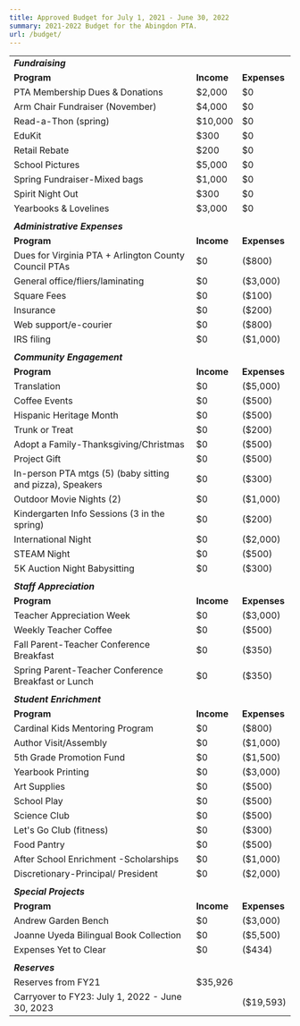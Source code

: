 ```yaml
---
title: Approved Budget for July 1, 2021 - June 30, 2022
summary: 2021-2022 Budget for the Abingdon PTA.
url: /budget/
---
```


|                                                           |            |              |
| --------------------------------------------------------- | ---------- | ------------ |
| ***Fundraising***                                         |            |              |
| **Program**                                               | **Income** | **Expenses** |
| PTA Membership Dues & Donations                           | $2,000     | $0           |
| Arm Chair Fundraiser (November)                           | $4,000     | $0           |
| Read-a-Thon (spring)                                      | $10,000    | $0           |
| EduKit                                                    | $300       | $0           |
| Retail Rebate                                             | $200       | $0           |
| School Pictures                                           | $5,000     | $0           |
| Spring Fundraiser-Mixed bags                              | $1,000     | $0           |
| Spirit Night Out                                          | $300       | $0           |
| Yearbooks & Lovelines                                     | $3,000     | $0           |
|                                                           |            |              |
| ***Administrative Expenses***                             |            |              |
| **Program**                                               | **Income** | **Expenses** |
| Dues for Virginia PTA + Arlington County Council PTAs     | $0         | ($800)       |
| General office/fliers/laminating                          | $0         | ($3,000)     |
| Square Fees                                               | $0         | ($100)       |
| Insurance                                                 | $0         | ($200)       |
| Web support/e-courier                                     | $0         | ($800)       |
| IRS filing                                                | $0         | ($1,000)     |
|                                                           |            |              |
| ***Community Engagement***                                |            |              |
| **Program**                                               | **Income** | **Expenses** |
| Translation                                               | $0         | ($5,000)     |
| Coffee Events                                             | $0         | ($500)       |
| Hispanic Heritage Month                                   | $0         | ($500)       |
| Trunk or Treat                                            | $0         | ($200)       |
| Adopt a Family-Thanksgiving/Christmas                     | $0         | ($500)       |
| Project Gift                                              | $0         | ($500)       |
| In-person PTA mtgs (5) (baby sitting and pizza), Speakers | $0         | ($300)       |
| Outdoor Movie Nights (2)                                  | $0         | ($1,000)     |
| Kindergarten Info Sessions (3 in the spring)              | $0         | ($200)       |
| International Night                                       | $0         | ($2,000)     |
| STEAM Night                                               | $0         | ($500)       |
| 5K Auction Night Babysitting                              | $0         | ($300)       |
|                                                           |            |              |
| ***Staff Appreciation***                                  |            |              |
| **Program**                                               | **Income** | **Expenses** |
| Teacher Appreciation Week                                 | $0         | ($3,000)     |
| Weekly Teacher Coffee                                     | $0         | ($500)       |
| Fall Parent-Teacher Conference Breakfast                  | $0         | ($350)       |
| Spring Parent-Teacher Conference Breakfast or Lunch       | $0         | ($350)       |
|                                                           |            |              |
| ***Student Enrichment***                                  |            |              |
| **Program**                                               | **Income** | **Expenses** |
| Cardinal Kids Mentoring Program                           | $0         | ($800)       |
| Author Visit/Assembly                                     | $0         | ($1,000)     |
| 5th Grade Promotion Fund                                  | $0         | ($1,500)     |
| Yearbook Printing                                         | $0         | ($3,000)     |
| Art Supplies                                              | $0         | ($500)       |
| School Play                                               | $0         | ($500)       |
| Science Club                                              | $0         | ($500)       |
| Let's Go Club (fitness)                                   | $0         | ($300)       |
| Food Pantry                                               | $0         | ($500)       |
| After School Enrichment -Scholarships                     | $0         | ($1,000)     |
| Discretionary-Principal/ President                        | $0         | ($2,000)     |
|                                                           |            |              |
| ***Special Projects***                                    |            |              |
| **Program**                                               | **Income** | **Expenses** |
| Andrew Garden Bench                                       | $0         | ($3,000)     |
| Joanne Uyeda Bilingual Book Collection                    | $0         | ($5,500)     |
| Expenses Yet to Clear                                     | $0         | ($434)       |
|                                                           |            |              |
| ***Reserves***                                            |            |              |
| Reserves from FY21                                        | $35,926    |              |
| Carryover to FY23: July 1, 2022 - June 30, 2023           |            | ($19,593)    |